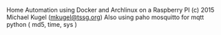 Home Automation using Docker and Archlinux on a Raspberry PI
(c) 2015 Michael Kugel (mkugel@tssg.org)
Also using paho mosquitto for mqtt
python ( md5, time, sys )
